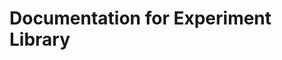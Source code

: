 # Documentation for Experiment Library

<!--stackedit_data:
eyJoaXN0b3J5IjpbLTE5NjA3MjQzNDQsMTc4NjA1ODU1M119
-->